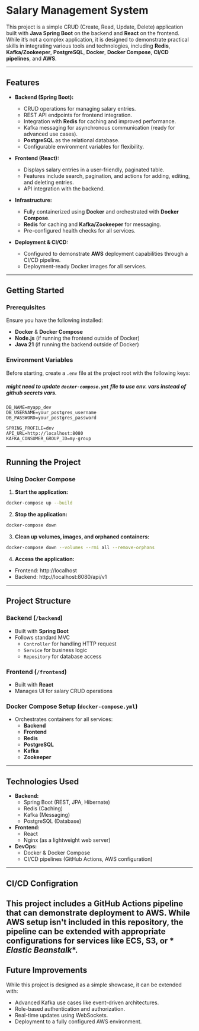 # Salary Management System

This project is a simple CRUD (Create, Read, Update, Delete) application built with **Java Spring Boot** on the backend
and **React** on the frontend. While it’s not a complex application, it is designed to demonstrate practical skills in
integrating various tools and technologies, including **Redis**, **Kafka/Zookeeper**, **PostgreSQL**, **Docker**, 
**Docker Compose**, **CI/CD pipelines**, and **AWS**.

---

## Features

- **Backend (Spring Boot):**
    - CRUD operations for managing salary entries.
    - REST API endpoints for frontend integration.
    - Integration with **Redis** for caching and improved performance.
    - Kafka messaging for asynchronous communication (ready for advanced use cases).
    - **PostgreSQL** as the relational database.
    - Configurable environment variables for flexibility.

- **Frontend (React):**
    - Displays salary entries in a user-friendly, paginated table.
    - Features include search, pagination, and actions for adding, editing, and deleting entries.
    - API integration with the backend.

- **Infrastructure:**
    - Fully containerized using **Docker** and orchestrated with **Docker Compose**.
    - **Redis** for caching and **Kafka/Zookeeper** for messaging.
    - Pre-configured health checks for all services.

- **Deployment & CI/CD:**
    - Configured to demonstrate **AWS** deployment capabilities through a CI/CD pipeline.
    - Deployment-ready Docker images for all services.

---

## Getting Started

### Prerequisites

Ensure you have the following installed:

- **Docker** & **Docker Compose**
- **Node.js** (if running the frontend outside of Docker)
- **Java 21** (if running the backend outside of Docker)

### Environment Variables

Before starting, create a `.env` file at the project root with the following keys:
##### might need to update `docker-compose.yml` file to use env. vars instead of github secrets vars.

```env
DB_NAME=myapp_dev
DB_USERNAME=your_postgres_username
DB_PASSWORD=your_postgres_password

SPRING_PROFILE=dev
API_URL=http://localhost:8080
KAFKA_CONSUMER_GROUP_ID=my-group
```

---

## Running the Project

### Using Docker Compose

1. **Start the application:**

```bash
docker-compose up --build
```

2. **Stop the application:**

```bash
docker-compose down
```

3. **Clean up volumes, images, and orphaned containers:**

```bash
docker-compose down --volumes --rmi all --remove-orphans
```

4. **Access the application:**

* Frontend: http://localhost
* Backend: http://localhost:8080/api/v1

---

## Project Structure

### Backend (``/backend``)

* Built with **Spring Boot**
* Follows standard MVC
    * ``Controller`` for handling HTTP request
    * ``Service`` for business logic
    * ``Repository`` for database access

### Frontend (``/frontend``)

* Built with **React**
* Manages UI for salary CRUD operations

### Docker Compose Setup (``docker-compose.yml``)

* Orchestrates containers for all services:
    * **Backend**
    * **Frontend**
    * **Redis**
    * **PostgreSQL**
    * **Kafka**
    * **Zookeeper**

---

## Technologies Used

* **Backend:**
    * Spring Boot (REST, JPA, Hibernate)
    * Redis (Caching)
    * Kafka (Messaging)
    * PostgreSQL (Database)
* **Frontend:**
    * React
    * Nginx (as a lightweight web server)
* **DevOps:**
    * Docker & Docker Compose
    * CI/CD pipelines (GitHub Actions, AWS configuration)

---

## CI/CD Configration

This project includes a **GitHub Actions** pipeline that can demonstrate deployment to **AWS**. While AWS setup isn't
included
in this repository, the pipeline can be extended with appropriate configurations for services like **ECS**, **S3**, or *
*Elastic
Beanstalk**.
---
## Future Improvements
While this project is designed as a simple showcase, it can be extended with:
* Advanced Kafka use cases like event-driven architectures.
* Role-based authentication and authorization.
* Real-time updates using WebSockets.
* Deployment to a fully configured AWS environment.
